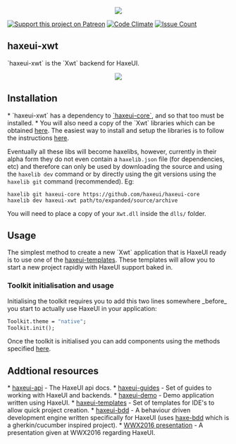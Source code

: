 <p align="center">
	<img src="https://dl.dropboxusercontent.com/u/26678671/haxeui2-warning.png"/>
</p>

[![Support this project on Patreon](https://dl.dropboxusercontent.com/u/26678671/patreon_button.png)](https://www.patreon.com/haxeui)
[![Code Climate](https://codeclimate.com/github/haxeui/haxeui-xwt/badges/gpa.svg)](https://codeclimate.com/github/haxeui/haxeui-xwt)
[![Issue Count](https://codeclimate.com/github/haxeui/haxeui-xwt/badges/issue_count.svg)](https://codeclimate.com/github/haxeui/haxeui-xwt)

<h2>haxeui-xwt</h2>
`haxeui-xwt` is the `Xwt` backend for HaxeUI.

<p align="center">
	<img src="https://github.com/haxeui/haxeui-xwt/raw/master/screen.png" />
</p>

<h2>Installation</h2>
* `haxeui-xwt` has a dependency to <a href="https://github.com/haxeui/haxeui-core">`haxeui-core`</a>, and so that too must be installed.
* You will also need a copy of the `Xwt` libraries which can be obtained <a href="https://github.com/mono/xwt">here</a>. The easiest way to install and setup the libraries is to follow the instructions <a href="https://github.com/mono/xwt">here</a>.

Eventually all these libs will become haxelibs, however, currently in their alpha form they do not even contain a `haxelib.json` file (for dependencies, etc) and therefore can only be used by downloading the source and using the `haxelib dev` command or by directly using the git versions using the `haxelib git` command (recommended). Eg:

```
haxelib git haxeui-core https://github.com/haxeui/haxeui-core
haxelib dev haxeui-xwt path/to/expanded/source/archive
```

You will need to place a copy of your `Xwt.dll` inside the `dlls/` folder.

<h2>Usage</h2>
The simplest method to create a new `Xwt` application that is HaxeUI ready is to use one of the <a href="https://github.com/haxeui/haxeui-templates">haxeui-templates</a>. These templates will allow you to start a new project rapidly with HaxeUI support baked in. 

<h3>Toolkit initialisation and usage</h3>
Initialising the toolkit requires you to add this two lines somewhere _before_ you start to actually use HaxeUI in your application:

```haxe
Toolkit.theme = "native";
Toolkit.init();
```

Once the toolkit is initialised you can add components using the methods specified <a href="https://github.com/haxeui/haxeui-core#adding-components-using-haxe-code">here</a>.

<h2>Addtional resources</h2>
* <a href="http://haxeui.github.io/haxeui-api/">haxeui-api</a> - The HaxeUI api docs.
* <a href="https://github.com/haxeui/haxeui-guides">haxeui-guides</a> - Set of guides to working with HaxeUI and backends.
* <a href="https://github.com/haxeui/haxeui-demo">haxeui-demo</a> - Demo application written using HaxeUI.
* <a href="https://github.com/haxeui/haxeui-templates">haxeui-templates</a> - Set of templates for IDE's to allow quick project creation.
* <a href="https://github.com/haxeui/haxeui-bdd">haxeui-bdd</a> - A behaviour driven development engine written specifically for HaxeUI (uses <a href="https://github.com/haxeui/haxe-bdd">haxe-bdd</a> which is a gherkin/cucumber inspired project).
* <a href="https://www.youtube.com/watch?v=L8J8qrR2VSg&feature=youtu.be">WWX2016 presentation</a> - A presentation given at WWX2016 regarding HaxeUI.

